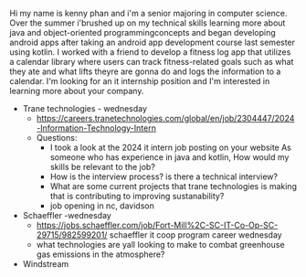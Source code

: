 Hi my name is kenny phan and i'm a senior majoring in computer science. Over the summer i'brushed up on my technical skills learning more about java and object-oriented programmingconcepts and began developing android apps after taking an android app development course last semester using kotlin. I worked with a friend to develop a fitness log app that utilizes a calendar library where users can track fitness-related goals such as what they ate and what lifts theyre are gonna do and logs the information to a calendar. I'm looking for an it internship position and I'm interested in learning more about your company. 


- Trane technologies - wednesday
	- https://careers.tranetechnologies.com/global/en/job/2304447/2024-Information-Technology-Intern
	- Questions:
		- I took a look at the 2024 it intern job posting on your website As someone who has experience in java and kotlin, How would my skills be relevant to the job? 
		- How is the interview process? is there a technical interview? 
		- What are some current projects that trane technologies is making that is contributing to improving sustanability? 
		- job opening in nc, davidson
- Schaeffler -wednesday
	- https://jobs.schaeffler.com/job/Fort-Mill%2C-SC-IT-Co-Op-SC-29715/982599201/ schaeffler it coop program career wednesday
	- what technologies are yall looking to make to combat greenhouse gas emissions in the atmosphere? 
- Windstream 